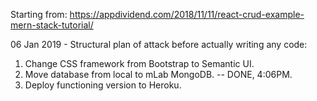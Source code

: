 Starting from:
https://appdividend.com/2018/11/11/react-crud-example-mern-stack-tutorial/

06 Jan 2019 -
Structural plan of attack before actually writing any code:

1. Change CSS framework from Bootstrap to Semantic UI.
2. Move database from local to mLab MongoDB. -- DONE, 4:06PM.
3. Deploy functioning version to Heroku.
